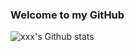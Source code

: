 ### Welcome to my GitHub
![`xxx`'s Github stats](https://github-readme-stats.vercel.app/api?username=devbzx&show_icons=true)
<!--START_SECTION:waka-->
<!--END_SECTION:waka-->

